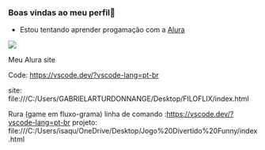 ### Boas vindas ao meu perfil👋

- Estou tentando aprender progamação com a [Alura](https://cursos.alura.com.br/dashboard)

![](https://media1.tenor.com/m/DcuzaULdSQsAAAAC/focalette-kelly-kapoor.gif)

Meu Alura site

Code: https://vscode.dev/?vscode-lang=pt-br

site: file:///C:/Users/GABRIELARTURDONNANGE/Desktop/FILOFLIX/index.html

Rura (game em fluxo-grama)
linha de comando :https://vscode.dev/?vscode-lang=pt-br
projeto: file:///C:/Users/isaqu/OneDrive/Desktop/Jogo%20Divertido%20Funny/index.html


